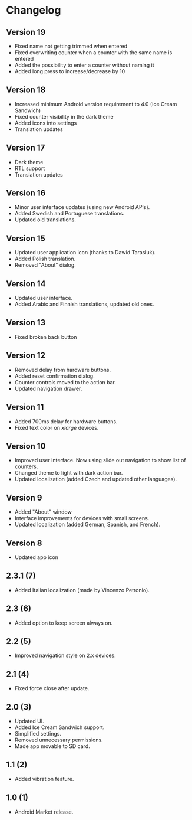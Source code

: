 # Changelog

## Version 19

* Fixed name not getting trimmed when entered
* Fixed overwriting counter when a counter with the same name is entered  
* Added the possibility to enter a counter without naming it
* Added long press to increase/decrease by 10

## Version 18

* Increased minimum Android version requirement to 4.0 (Ice Cream Sandwich)
* Fixed counter visibility in the dark theme
* Added icons into settings
* Translation updates

## Version 17

* Dark theme
* RTL support
* Translation updates

## Version 16
* Minor user interface updates (using new Android APIs).
* Added Swedish and Portuguese translations.
* Updated old translations.

## Version 15
* Updated user application icon (thanks to Dawid Tarasiuk).
* Added Polish translation.
* Removed "About" dialog.

## Version 14
* Updated user interface.
* Added Arabic and Finnish translations, updated old ones.

## Version 13
* Fixed broken back button

## Version 12
* Removed delay from hardware buttons.
* Added reset confirmation dialog.
* Counter controls moved to the action bar.
* Updated navigation drawer.

## Version 11
* Added 700ms delay for hardware buttons.
* Fixed text color on *xlarge* devices.

## Version 10
* Improved user interface. Now using slide out navigation to show list of counters.
* Changed theme to light with dark action bar.
* Updated localization (added Czech and updated other languages).

## Version 9
* Added "About" window
* Interface improvements for devices with small screens.
* Updated localization (added German, Spanish, and French).

## Version 8
* Updated app icon

## 2.3.1 (7)
* Added Italian localization (made by Vincenzo Petronio).

## 2.3 (6)
* Added option to keep screen always on.

## 2.2 (5)
* Improved navigation style on 2.x devices.

## 2.1 (4)
* Fixed force close after update.

## 2.0 (3)
* Updated UI.
* Added Ice Cream Sandwich support.
* Simplified settings.
* Removed unnecessary permissions.
* Made app movable to SD card.

## 1.1 (2)
* Added vibration feature.

## 1.0 (1)
* Android Market release.
